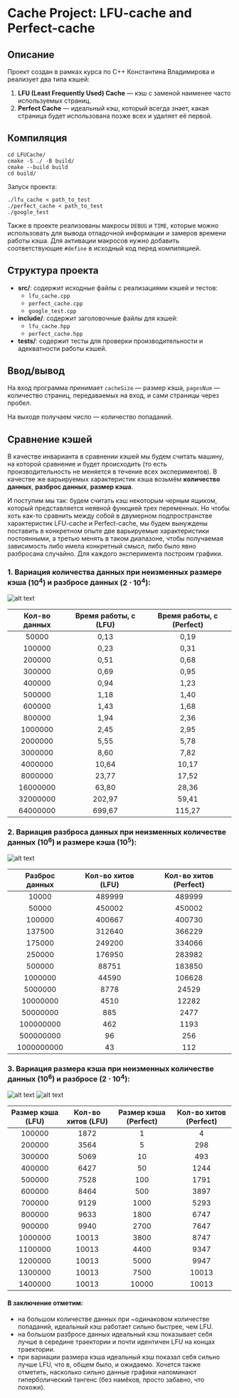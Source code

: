 # Cache Project: LFU-cache and Perfect-cache

## Описание
Проект создан в рамках курса по C++ Константина Владимирова и реализует два типа кэшей:
1. **LFU (Least Frequently Used) Cache** — кэш с заменой наименее часто используемых страниц.
2. **Perfect Cache** — идеальный кэш, который всегда знает, какая страница будет использована позже всех и удаляет её первой.

## Компиляция
```
cd LFUCache/
cmake -S ./ -B build/
cmake --build build
cd build/
```

Запуск проекта:
```
./lfu_cache < path_to_test
./perfect_cache < path_to_test
./google_test
```

Также в проекте реализованы макросы `DEBUG` и `TIME`, которые можно использовать для вывода отладочной информации и замеров времени работы кэша. Для активации макросов нужно добавить соответствующие `#define` в исходный код перед компиляцией.

## Структура проекта
- **src/**: содержит исходные файлы с реализациями кэшей и тестов:
  - `lfu_cache.cpp`
  - `perfect_cache.cpp`
  - `google_test.cpp`
- **include/**: содержит заголовочные файлы для кэшей:
  - `lfu_cache.hpp`
  - `perfect_cache.hpp`
- **tests/**: содержит тесты для проверки производительности и адекватности работы кэшей.

## Ввод/вывод
На вход программа принимает `cacheSize` — размер кэша, `pagesNum` — количество страниц, передаваемых на вход, и сами страницы через пробел.

На выходе получаем число — количество попаданий.

## Сравнение кэшей
В качестве инварианта в сравнении кэшей мы будем считать машину, на которой сравнение и будет происходить (то есть производительность не меняется в течение всех экспериментов). В качестве же варьируемых характеристик кэша возьмём **количество данных**, **разброс данных**, **размер кэша**. 

И поступим мы так: будем считать кэш некоторым черным ящиком, который представляется неявной функцией трех переменных. Но чтобы хоть как-то сравнить между собой в двумерном подпространстве характеристик LFU-cache и Perfect-cache, мы будем вынуждены поставить в конкретном опыте две варьируемые характеристики постоянными, а третью менять в таком диапазоне, чтобы получаемая зависимость либо имела конкретный смысл, либо было явно разбросана случайно. Для каждого эксперимента построим графики.

### 1. Вариация количества данных при неизменных размере кэша $(10^4)$ и разбросе данных $(2⋅10^4)$:

![alt text](images/1.png)

| **Кол-во данных** | **Время работы, c (LFU)** | **Время работы, c (Perfect)** |
|:-----------------:|:-------------------------:|:-----------------------------:|
| 50000             | 0,13                      | 0,19                          |
| 100000            | 0,23                      | 0,31                          |
| 200000            | 0,51                      | 0,68                          |
| 300000            | 0,69                      | 0,95                          |
| 400000            | 0,94                      | 1,23                          |
| 500000            | 1,18                      | 1,40                          |
| 600000            | 1,43                      | 1,68                          |
| 800000            | 1,94                      | 2,36                          |
| 1000000           | 2,45                      | 2,95                          |
| 2000000           | 5,55                      | 5,78                          |
| 3000000           | 8,60                      | 7,82                          |
| 4000000           | 10,64                     | 10,17                         |
| 8000000           | 23,77                     | 17,52                         |
| 16000000          | 63,80                     | 28,36                         |
| 32000000          | 202,97                    | 59,41                         |
| 64000000          | 699,67                    | 115,27                        |




### 2. Вариация разброса данных при неизменных количестве данных $(10^6)$ и размере кэша $(10^5)$:

![alt text](images/2.png)

| **Разброс данных** | **Кол-во хитов (LFU)** | **Кол-во хитов (Perfect)** |
|:------------------:|:----------------:|:----------------:|
| 10000              | 489999           | 489999           |
| 50000              | 450002           | 450002           |
| 100000             | 400667           | 400730           |
| 137500             | 312640           | 366229           |
| 175000             | 249200           | 334066           |
| 250000             | 176950           | 283982           |
| 500000             | 88751            | 183850           |
| 1000000            | 44590            | 106628           |
| 5000000            | 8778             | 24529            |
| 10000000           | 4510             | 12282            |
| 50000000           | 885              | 2477             |
| 100000000          | 462              | 1193             |
| 500000000          | 96               | 256              |
| 1000000000         | 43               | 112              |

### 3. Вариация размера кэша при неизменных количестве данных $(10^6)$ и разбросе $(2⋅10^4)$:

![alt text](images/3(1).png)
![alt text](images/3(2).png)


| **Размер кэша (LFU)** | **Кол-во хитов (LFU)** | **Размер кэша (Perfect)** | **Кол-во хитов (Perfect)** |
|:---------------------:|:----------------------:|:-------------------------:|:--------------------------:|
| 100000                | 1872                   | 1                         | 4                          |
| 200000                | 3564                   | 5                         | 298                        |
| 300000                | 5069                   | 10                        | 493                        |
| 400000                | 6427                   | 50                        | 1244                       |
| 500000                | 7528                   | 100                       | 1791                       |
| 600000                | 8464                   | 500                       | 3897                       |
| 700000                | 9129                   | 1000                      | 5293                       |
| 800000                | 9633                   | 1800                      | 6747                       |
| 900000                | 9940                   | 2700                      | 7647                       |
| 1000000               | 10013                  | 3800                      | 8747                       |
| 1100000               | 10013                  | 4400                      | 9347                       |
| 1200000               | 10013                  | 5000                      | 9947                       |
| 1300000               | 10013                  | 7500                      | 10013                      |
| 1400000               | 10013                  | 10000                     | 10013                      |


#### В заключение отметим: 
- на большом количестве данных при ~одинаковом количестве попаданий, идеальный кэш работает сильно быстрее, чем LFU.
- на большом разбросе данных идеальный кэш показывает себя лучше в середине траектории и почти идентичен LFU на концах траектории.
- при вариации размера кэша идеальный кэш показал себя сильно лучше LFU, что в, общем было, и ожидаемо. Хочется также отметить, насколько сильно данные графики напоминают гиперболический тангенс (без намёков, просто забавно, что похожи).
